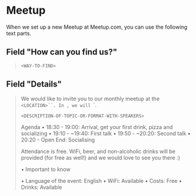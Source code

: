 # Meetup

When we set up a new Meetup at Meetup.com, you can use the following text parts.

## Field "How can you find us?"

> `<WAY-TO-FIND>`

## Field "Details"

> We would like to invite you to our monthly meetup at the `<LOCATION>``.
In `<MONTH>`, we will `<TOPIC-OR-FORMAT-OF-THE-EVENING>`.
>
> `<DESCRIPTION-OF-TOPIC-OR-FORMAT-WITH-SPEAKERS>`
>
> Agenda
> • 18:30 - 19:00: Arrival, get your first drink, pizza and socializing
> • 19:10 - ~19:40: First talk
> • 19:50 - ~20:20: Second talk
> • 20:20 - Open End: Socialising
>
> Attendance is free. WiFi, beer, and non-alcoholic drinks will be provided (for free as well!) and we would love to see you there :)
>
> • Important to know
>
> • Language of the event: English
> • WiFi: Available
> • Costs: Free
> • Drinks: Available
